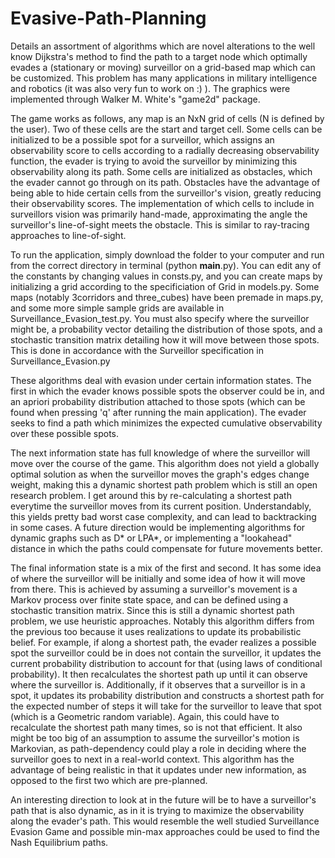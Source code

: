 # Evasive-Path-Planning
Details an assortment of algorithms which are novel alterations to the well know Dijkstra's method to find the path to a target node which optimally evades a (stationary or moving) surveillor on a grid-based map which can be customized. This problem has many applications in military intelligence and robotics (it was also very fun to work on :) ). The graphics were implemented through Walker M. White's "game2d" package.

The game works as follows, any map is an NxN grid of cells (N is defined by the user). Two of these cells are the start and target cell. Some cells can be initialized to be a possible spot for a surveillor, which assigns an observability score to cells according to a radially decreasing observability function, the evader is trying to avoid the surveillor by minimizing this observability along its path. Some cells are initialized as obstacles, which the evader cannot go through on its path. Obstacles have the advantage of being able to hide certain cells from the surveillor's vision, greatly reducing their observability scores. The implementation of which cells to include in surveillors vision was primarily hand-made, approximating the angle the surveillor's line-of-sight meets the obstacle. This is similar to ray-tracing approaches to line-of-sight.

To run the application, simply download the folder to your computer and run from the correct directory in terminal (python __main__.py). You can edit any of the constants by changing values in consts.py, and you can create maps by initializing a grid according to the specificiation of Grid in models.py. Some maps (notably 3corridors and three_cubes) have been premade in maps.py, and some more simple sample grids are available in Surveillance_Evasion_test.py. You must also specify where the surveillor might be, a probability vector detailing the distribution of those spots, and a stochastic transition matrix detailing how it will move between those spots. This is done in accordance with the Surveillor specification in Surveillance_Evasion.py

These algorithms deal with evasion under certain information states. The first in which the evader knows possible spots the observer could be in, and an apriori probability distribution attached to those spots (which can be found when pressing 'q' after running the main application). The evader seeks to find a path which minimizes the expected cumulative observability over these possible spots.

The next information state has full knowledge of where the surveillor will move over the course of the game. This algorithm does not yield a globally optimal solution as when the surveillor moves the graph's edges change weight, making this a dynamic shortest path problem which is still an open research problem. I get around this by re-calculating a shortest path everytime the surveillor moves from its current position. Understandably, this yields pretty bad worst case complexity, and can lead to backtracking in some cases. A future direction would be implementing algorithms for dynamic graphs such as D* or LPA*, or implementing a "lookahead" distance in which the paths could compensate for future movements better.

The final information state is a mix of the first and second. It has some idea of where the surveillor will be initially and some idea of how it will move from there.  This is achieved by assuming a surveillor's movement is a Markov process over finite state space, and can be defined using a stochastic transition matrix. Since this is still a dynamic shortest path problem, we use heuristic approaches. Notably this algorithm differs from the previous too because it uses realizations to update its probabilistic belief. For example, if along a shortest path, the evader realizes a possible spot the surveillor could be in does not contain the surveillor, it updates the current probability distribution to account for that (using laws of conditional probability). It then recalculates the shortest path up until it can observe where the surveillor is. Additionally, if it observes that a surveillor is in a spot, it updates its probability distribution and constructs a shortest path for the expected number of steps it will take for the surveillor to leave that spot (which is a Geometric random variable). Again, this could have to recalculate the shortest path many times, so is not that efficient. It also might be too big of an assumption to assume the surveillor's motion is Markovian, as path-dependency could play a role in deciding where the surveillor goes to next in a real-world context. This algorithm has the advantage of being realistic in that it updates under new information, as opposed to the first two which are pre-planned.

An interesting direction to look at in the future will be to have a surveillor's path that is also dynamic, as in it is trying to maximize the observability along the evader's path. This would resemble the well studied Surveillance Evasion Game and possible min-max approaches could be used to find the Nash Equilibrium paths. 
